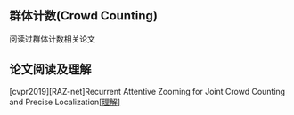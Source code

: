 ## 群体计数(Crowd Counting)
阅读过群体计数相关论文

## 论文阅读及理解
[cvpr2019][RAZ-net]Recurrent Attentive Zooming for Joint Crowd Counting and Precise Localization[[理解]](/Crowd_Counting/cvpr2019_RAZnet/cvpr2019_RAZnet.md)
